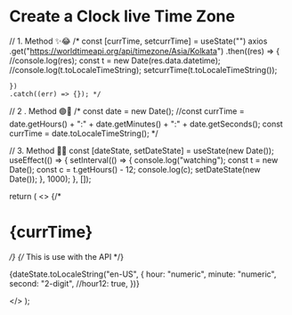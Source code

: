 # Create a Clock live Time Zone
 // 1. Method ✨😂
  /*  const [currTime, setcurrTime] = useState("")
  axios
    .get("https://worldtimeapi.org/api/timezone/Asia/Kolkata")
    .then((res) => {
      //console.log(res);
      const t = new Date(res.data.datetime);
      //console.log(t.toLocaleTimeString);
      setcurrTime(t.toLocaleTimeString());

    })
    .catch((err) => {}); */

  // 2 . Method 🟢🤑
  /*   const date = new Date();
  //const currTime = date.getHours() + ":" + date.getMinutes() + ":" + date.getSeconds();
  const currTime = date.toLocaleTimeString(); */

  // 3. Method 🤙🥰
  const [dateState, setDateState] = useState(new Date());
  useEffect(() => {
    setInterval(() => {
      console.log("watching");
      const t = new Date();
      const c = t.getHours() - 12;
      console.log(c);
      setDateState(new Date());
    }, 1000);
  }, []);

  return (
    <>
      {/*  <h1>{currTime}</h1> */} {/* This is use with the API  */}
      <p>
        {dateState.toLocaleString("en-US", {
          hour: "numeric",
          minute: "numeric",
          second: "2-digit",
          //hour12: true,
        })}
      </p>
    </>
  );
